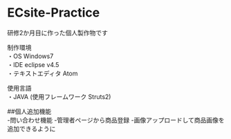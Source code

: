 # ECsite-Practice
研修2か月目に作った個人製作物です

制作環境  
  ・OS Windows7  
  ・IDE eclipse v4.5  
  ・テキストエディタ Atom  
 
使用言語  
  ・JAVA (使用フレームワーク Struts2)
  
##個人追加機能  
-問い合わせ機能
-管理者ページから商品登録
  -画像アップロードして商品画像を追加できるように
